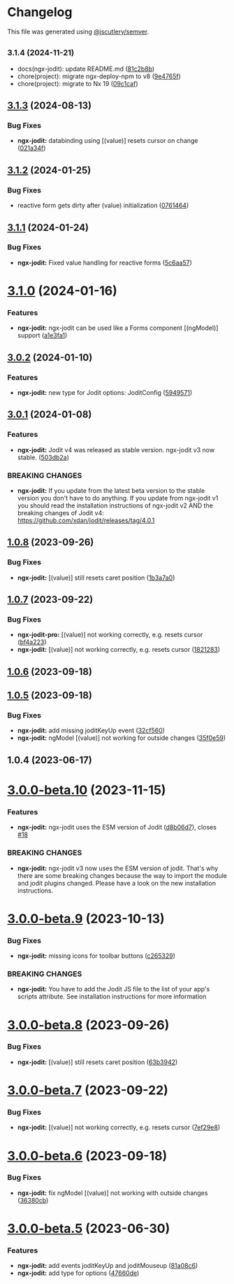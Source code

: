 # Changelog

This file was generated using [@jscutlery/semver](https://github.com/jscutlery/semver).

## <small>3.1.4 (2024-11-21)</small>

* docs(ngx-jodit): update README.md ([81c2b8b](https://github.com/julianpoemp/ngx-jodit/commit/81c2b8b))
* chore(project): migrate ngx-deploy-npm to v8 ([9e4765f](https://github.com/julianpoemp/ngx-jodit/commit/9e4765f))
* chore(project): migrate to Nx 19 ([09c1caf](https://github.com/julianpoemp/ngx-jodit/commit/09c1caf))



## [3.1.3](https://github.com/julianpoemp/ngx-jodit/compare/ngx-jodit-3.1.2...ngx-jodit-3.1.3) (2024-08-13)


### Bug Fixes

* **ngx-jodit:** databinding using [(value)] resets cursor on change ([021a34f](https://github.com/julianpoemp/ngx-jodit/commit/021a34f5494a0fc71ad27e46f2de812cc537fbb6))



## [3.1.2](https://github.com/julianpoemp/ngx-jodit/compare/ngx-jodit-3.1.1...ngx-jodit-3.1.2) (2024-01-25)


### Bug Fixes

* reactive form gets dirty after (value) initialization ([0761464](https://github.com/julianpoemp/ngx-jodit/commit/07614646f931448c437c10dc9cb7ca9d619e0af4))



## [3.1.1](https://github.com/julianpoemp/ngx-jodit/compare/ngx-jodit-3.1.0...ngx-jodit-3.1.1) (2024-01-24)


### Bug Fixes

* **ngx-jodit:** Fixed value handling for reactive forms ([5c6aa57](https://github.com/julianpoemp/ngx-jodit/commit/5c6aa574a443bb8eff2faf85072504020fce1fb3))



# [3.1.0](https://github.com/julianpoemp/ngx-jodit/compare/ngx-jodit-3.0.2...ngx-jodit-3.1.0) (2024-01-16)


### Features

* **ngx-jodit:** ngx-jodit can be used like a Forms component [(ngModel)] support ([a1e3fa1](https://github.com/julianpoemp/ngx-jodit/commit/a1e3fa104c2624c2f8da02be4d9d56b56c0c7af5))



## [3.0.2](https://github.com/julianpoemp/ngx-jodit/compare/ngx-jodit-3.0.1...ngx-jodit-3.0.2) (2024-01-10)


### Features

* **ngx-jodit:** new type for Jodit options: JoditConfig ([5949571](https://github.com/julianpoemp/ngx-jodit/commit/5949571ca3ab29de885292e0cbf948a6fd5a658c))



## [3.0.1](https://github.com/julianpoemp/ngx-jodit/compare/ngx-jodit-3.0.0-beta.10...ngx-jodit-3.0.1) (2024-01-08)


### Features

* **ngx-jodit:** Jodit v4 was released as stable version. ngx-jodit v3 now stable. ([503db2a](https://github.com/julianpoemp/ngx-jodit/commit/503db2adea178177551160863715b4baa2f28c9c))


### BREAKING CHANGES

* **ngx-jodit:** If you update from the latest beta version to the
stable version you don't have to do anything. If you update from
ngx-jodit v1 you should read the installation instructions of ngx-jodit
v2 AND the breaking changes of Jodit v4:
https://github.com/xdan/jodit/releases/tag/4.0.1



## [1.0.8](https://github.com/julianpoemp/ngx-jodit/compare/ngx-jodit-3.0.0-beta.7...ngx-jodit-1.0.8) (2023-09-26)


### Bug Fixes

* **ngx-jodit:** [(value)] still resets caret position ([1b3a7a0](https://github.com/julianpoemp/ngx-jodit/commit/1b3a7a0a4e47faa491c3fe4c2f98d7abb8c7fa44))



## [1.0.7](https://github.com/julianpoemp/ngx-jodit/compare/ngx-jodit-3.0.0-beta.6...ngx-jodit-1.0.7) (2023-09-22)


### Bug Fixes

* **ngx-jodit-pro:** [(value)] not working correctly, e.g. resets cursor ([bf4a223](https://github.com/julianpoemp/ngx-jodit/commit/bf4a223dabeda5dc91cb1b1456804296da9aeefa))
* **ngx-jodit:** [(value)] not working correctly, e.g. resets cursor ([1821283](https://github.com/julianpoemp/ngx-jodit/commit/182128372ffb21b4be5b7b6907b063800e71a9ce))



## [1.0.6](https://github.com/julianpoemp/ngx-jodit/compare/ngx-jodit-1.0.5...ngx-jodit-1.0.6) (2023-09-18)



## [1.0.5](https://github.com/julianpoemp/ngx-jodit/compare/ngx-jodit-3.0.0-beta.5...ngx-jodit-1.0.5) (2023-09-18)


### Bug Fixes

* **ngx-jodit:** add missing joditKeyUp event ([32cf560](https://github.com/julianpoemp/ngx-jodit/commit/32cf560452a623543ad178bc1f2dd93357ecd9ca))
* **ngx-jodit:** ngModel [(value)] not working for outside changes ([35f0e59](https://github.com/julianpoemp/ngx-jodit/commit/35f0e5906781fd9b1665d875485a1e9c6811ab47))



## 1.0.4 (2023-06-17)



# [3.0.0-beta.10](https://github.com/julianpoemp/ngx-jodit/compare/ngx-jodit-3.0.0-beta.9...ngx-jodit-3.0.0-beta.10) (2023-11-15)


### Features

* **ngx-jodit:** ngx-jodit uses the ESM version of Jodit ([d8b06d7](https://github.com/julianpoemp/ngx-jodit/commit/d8b06d7fdb34320bda58b9b95bcd3ee24d4aa8c5)), closes [#18](https://github.com/julianpoemp/ngx-jodit/issues/18)


### BREAKING CHANGES

* **ngx-jodit:** ngx-jodit v3 now uses the ESM version of jodit. That's
why there are some breaking changes because the way to import the module
and jodit plugins changed. Please have a look on the new installation
instructions.



# [3.0.0-beta.9](https://github.com/julianpoemp/ngx-jodit/compare/ngx-jodit-3.0.0-beta.8...ngx-jodit-3.0.0-beta.9) (2023-10-13)


### Bug Fixes

* **ngx-jodit:** missing icons for toolbar buttons ([c265329](https://github.com/julianpoemp/ngx-jodit/commit/c26532988d92b3ad402d62327452d779c5ccfc81))


### BREAKING CHANGES

* **ngx-jodit:** You have to add the Jodit JS file to the list of your
app's scripts attribute. See installation instructions for more
information



# [3.0.0-beta.8](https://github.com/julianpoemp/ngx-jodit/compare/ngx-jodit-3.0.0-beta.7...ngx-jodit-3.0.0-beta.8) (2023-09-26)


### Bug Fixes

* **ngx-jodit:** [(value)] still resets caret position ([63b3942](https://github.com/julianpoemp/ngx-jodit/commit/63b39423148a157cbbc6e82ad537668edeb288b3))



# [3.0.0-beta.7](https://github.com/julianpoemp/ngx-jodit/compare/ngx-jodit-3.0.0-beta.6...ngx-jodit-3.0.0-beta.7) (2023-09-22)


### Bug Fixes

* **ngx-jodit:** [(value)] not working correctly, e.g. resets cursor ([7ef29e8](https://github.com/julianpoemp/ngx-jodit/commit/7ef29e81cf6656128326fee1354d67cf03be1d69))



# [3.0.0-beta.6](https://github.com/julianpoemp/ngx-jodit/compare/ngx-jodit-3.0.0-beta.5...ngx-jodit-3.0.0-beta.6) (2023-09-18)


### Bug Fixes

* **ngx-jodit:** fix ngModel [(value)] not working with outside changes ([36380cb](https://github.com/julianpoemp/ngx-jodit/commit/36380cbce5c8a58fdb1032e4c0934172a174cd10))



# [3.0.0-beta.5](https://github.com/julianpoemp/ngx-jodit/compare/ngx-jodit-3.0.0-beta.4...ngx-jodit-3.0.0-beta.5) (2023-06-30)


### Features

* **ngx-jodit:** add events joditKeyUp and joditMouseup ([81a08c6](https://github.com/julianpoemp/ngx-jodit/commit/81a08c66dc2eb9b79e047c2608294fa0f8e25e43))
* **ngx-jodit:** add type for options ([47660de](https://github.com/julianpoemp/ngx-jodit/commit/47660de12399e4510502f996cd7779c38bfa6660))
